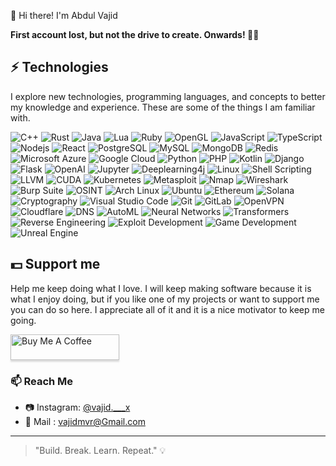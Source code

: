 
 👋 Hi there! I'm Abdul Vajid

**First account lost, but not the drive to create. Onwards! 🔧🚀**

## ⚡ Technologies
I explore new technologies, programming languages, and concepts to better my knowledge and experience. These are some of the things I am familiar with.


![C++](https://img.shields.io/badge/-C/C++-00599C?logo=c&style=for-the-badge&logoColor=white)
![Rust](https://img.shields.io/badge/-Rust-e53a25?logo=rust&style=for-the-badge&logoColor=white)
![Java](https://img.shields.io/badge/-Java-ec2025?style=for-the-badge&logoColor=white&logo=Java)
![Lua](https://img.shields.io/badge/-Lua-2C2D72?style=for-the-badge&logoColor=white&logo=Lua)
![Ruby](https://img.shields.io/badge/Ruby-ff3b3b?style=for-the-badge&logoColor=white&logo=ruby)
![OpenGL](https://img.shields.io/badge/OpenGL-5586a4?style=for-the-badge&logoColor=white&logo=opengl)
![JavaScript](https://img.shields.io/badge/-JavaScript-f7df1e?style=for-the-badge&logoColor=black&logo=javascript)
![TypeScript](https://img.shields.io/badge/-TypeScript-3178c6?style=for-the-badge&logoColor=white&logo=typescript)
![Nodejs](https://img.shields.io/badge/-Nodejs-90c53f?style=for-the-badge&logoColor=white&logo=Node.js)
![React](https://img.shields.io/badge/-React-61dafb?style=for-the-badge&logoColor=black&logo=react)
![PostgreSQL](https://img.shields.io/badge/-PostgreSQL-336791?style=for-the-badge&logoColor=white&logo=postgresql)
![MySQL](https://img.shields.io/badge/-MySQL-00618a?style=for-the-badge&logoColor=white&logo=mysql)
![MongoDB](https://img.shields.io/badge/-MongoDB-2ba845?style=for-the-badge&logoColor=white&logo=mongodb)
![Redis](https://img.shields.io/badge/-Redis-d82c20?style=for-the-badge&logoColor=white&logo=Redis)
![Microsoft Azure](https://img.shields.io/badge/Microsoft%20Azure-337bb6?style=for-the-badge&logoColor=white&logo=microsoft-azure)
![Google Cloud](https://img.shields.io/badge/Google%20Cloud-4285f4?style=for-the-badge&logoColor=white&logo=google-cloud)
![Python](https://img.shields.io/badge/-Python-3776AB?style=for-the-badge&logo=python&logoColor=white)
![PHP](https://img.shields.io/badge/-PHP-777BB4?style=for-the-badge&logo=php&logoColor=white)
![Kotlin](https://img.shields.io/badge/-Kotlin-0095D5?style=for-the-badge&logo=kotlin&logoColor=white)
![Django](https://img.shields.io/badge/-Django-092E20?style=for-the-badge&logo=django&logoColor=white)
![Flask](https://img.shields.io/badge/-Flask-000000?style=for-the-badge&logo=flask&logoColor=white)
![OpenAI](https://img.shields.io/badge/-OpenAI-412991?style=for-the-badge&logo=openai&logoColor=white)
![Jupyter](https://img.shields.io/badge/-Jupyter-F37626?style=for-the-badge&logo=jupyter&logoColor=white)
![Deeplearning4j](https://img.shields.io/badge/-Deeplearning4j-FF4136?style=for-the-badge&logo=deeplearning4j&logoColor=white)
![Linux](https://img.shields.io/badge/-Linux-FCC624?style=for-the-badge&logo=linux&logoColor=black)
![Shell Scripting](https://img.shields.io/badge/-Shell_Scripting-4EAA25?style=for-the-badge&logo=gnu-bash&logoColor=white)
![LLVM](https://img.shields.io/badge/-LLVM-404040?style=for-the-badge&logo=llvm&logoColor=white)
![CUDA](https://img.shields.io/badge/-CUDA-76B900?style=for-the-badge&logo=nvidia&logoColor=white)
![Kubernetes](https://img.shields.io/badge/-Kubernetes-326CE5?style=for-the-badge&logo=kubernetes&logoColor=white)
![Metasploit](https://img.shields.io/badge/-Metasploit-4891CC?style=for-the-badge&logo=metasploit&logoColor=white)
![Nmap](https://img.shields.io/badge/-Nmap-004A6D?style=for-the-badge&logo=nmap&logoColor=white)
![Wireshark](https://img.shields.io/badge/-Wireshark-1679A7?style=for-the-badge&logo=wireshark&logoColor=white)
![Burp Suite](https://img.shields.io/badge/-Burp%20Suite-FF6800?style=for-the-badge&logo=burpsuite&logoColor=white)
![OSINT](https://img.shields.io/badge/-OSINT-3A3A3A?style=for-the-badge&logo=osint&logoColor=white)
![Arch Linux](https://img.shields.io/badge/-Arch%20Linux-1793D1?style=for-the-badge&logo=arch-linux&logoColor=white)
![Ubuntu](https://img.shields.io/badge/-Ubuntu-E95420?style=for-the-badge&logo=ubuntu&logoColor=white)
![Ethereum](https://img.shields.io/badge/-Ethereum-3C3C3D?style=for-the-badge&logo=ethereum&logoColor=white)
![Solana](https://img.shields.io/badge/-Solana-00FFA3?style=for-the-badge&logo=solana&logoColor=white)
![Cryptography](https://img.shields.io/badge/-Cryptography-00875F?style=for-the-badge&logo=openssl&logoColor=white)
![Visual Studio Code](https://img.shields.io/badge/-VS%20Code-007ACC?style=for-the-badge&logo=visualstudiocode&logoColor=white)
![Git](https://img.shields.io/badge/-Git-F05032?style=for-the-badge&logo=git&logoColor=white)
![GitLab](https://img.shields.io/badge/-GitLab-FCA121?style=for-the-badge&logo=gitlab&logoColor=white)
![OpenVPN](https://img.shields.io/badge/-OpenVPN-EA7E20?style=for-the-badge&logo=openvpn&logoColor=white)
![Cloudflare](https://img.shields.io/badge/-Cloudflare-F38020?style=for-the-badge&logo=cloudflare&logoColor=white)
![DNS](https://img.shields.io/badge/-DNS-00875F?style=for-the-badge&logo=dns&logoColor=white)
![AutoML](https://img.shields.io/badge/-AutoML-1A73E8?style=for-the-badge&logo=automl&logoColor=white)
![Neural Networks](https://img.shields.io/badge/-Neural%20Networks-8B0000?style=for-the-badge&logo=neuralnetworks&logoColor=white)
![Transformers](https://img.shields.io/badge/-Transformers-AB47BC?style=for-the-badge&logo=transformers&logoColor=white)
![Reverse Engineering](https://img.shields.io/badge/-Reverse%20Engineering-800000?style=for-the-badge&logo=reverseengineering&logoColor=white)
![Exploit Development](https://img.shields.io/badge/-Exploit%20Development-8A2BE2?style=for-the-badge&logo=exploitdevelopment&logoColor=white)
![Game Development](https://img.shields.io/badge/-Game%20Development-FF4500?style=for-the-badge&logo=unity&logoColor=white)
![Unreal Engine](https://img.shields.io/badge/-Unreal%20Engine-000000?style=for-the-badge&logo=unrealengine&logoColor=white)
 
##  💵 Support me
Help me keep doing what I love. I will keep making software because it is what I enjoy doing, but if you like one of my projects or want to support me you can do so here. I appreciate all of it and it is a nice motivator to keep me going.

<a href="https://www.buymeacoffee.com/vajd" target="_blank"><img src="https://www.buymeacoffee.com/assets/img/custom_images/orange_img.png" alt="Buy Me A Coffee" style="height: 41px !important;width: 174px !important;box-shadow: 0px 3px 2px 0px rgba(190, 190, 190, 0.5) !important;-webkit-box-shadow: 0px 3px 2px 0px rgba(190, 190, 190, 0.5) !important;" ></a>

### 📫 Reach Me
- 📷 Instagram: [@vajid.___x](https://www.instagram.com/vajid.___x/)
- 📧 Mail : vajidmvr@Gmail.com 
---

> "Build. Break. Learn. Repeat." 💡

